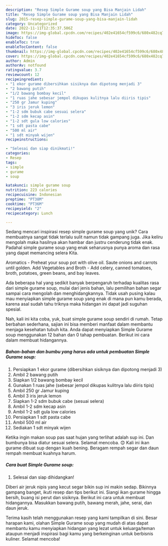 ```yaml
---
description: "Resep Simple Gurame soup yang Bisa Manjain Lidah"
title: "Resep Simple Gurame soup yang Bisa Manjain Lidah"
slug: 2015-resep-simple-gurame-soup-yang-bisa-manjain-lidah
category: Uncategorized
date: 2022-11-11T12:35:37.506Z
image: https://img-global.cpcdn.com/recipes/402e41654cf599c6/680x482cq70/simple-gurame-soup-foto-resep-utama.jpg
hideToc: false
enableToc: true
enableTocContent: false
thumbnail: https://img-global.cpcdn.com/recipes/402e41654cf599c6/680x482cq70/simple-gurame-soup-foto-resep-utama.jpg
cover: https://img-global.cpcdn.com/recipes/402e41654cf599c6/680x482cq70/simple-gurame-soup-foto-resep-utama.jpg
author: Admin
authorAv: notfound
ratingvalue: 3.7
reviewcount: 12
recipeingredient:
- "1 ekor gurame dibersihkan sisiknya dan dipotong menjadi 3"
- "2 bawang putih"
- "1/2 bawang bombay kecil"
- "1 ruas jahe sebesar jempol dikupas kulitnya lalu diiris tipis"
- "250 gr Jamur kuping"
- "3 iris jeruk lemon"
- "1-2 sdm bubuk cabe sesuai selera"
- "1-2 sdm kecap asin"
- "1-2 sdt gula low calories"
- "1 sdt pasta cabe"
- "500 ml air"
- "1 sdt minyak wijen"
recipeinstructions:

- "Selesai dan siap dinikmati!"
categories:
- Resep
tags:
- simple
- gurame
- soup

katakunci: simple gurame soup 
nutrition: 223 calories
recipecuisine: Indonesian
preptime: "PT38M"
cooktime: "PT36M"
recipeyield: "2"
recipecategory: Lunch

---
```





Sedang mencari inspirasi resep simple gurame soup yang unik? Cara membuatnya sangat tidak terlalu sulit namun tidak gampang juga. Jika keliru mengolah maka hasilnya akan hambar dan justru cenderung tidak enak. Padahal simple gurame soup yang enak seharusnya punya aroma dan rasa yang dapat memancing selera Kita.





Aromatics - Preheat your soup pot with olive oil. Saute onions and carrots until golden. Add Vegetables and Broth - Add celery, canned tomatoes, broth, potatoes, green beans, and bay leaves.

Ada beberapa hal yang sedikit banyak berpengaruh terhadap kualitas rasa dari simple gurame soup, mulai dari jenis bahan, lalu pemilihan bahan segar sampai cara mengolah dan menghidangkannya. Tidak usah pusing kalau mau menyiapkan simple gurame soup yang enak di mana pun kamu berada, karena asal sudah tahu triknya maka hidangan ini dapat jadi suguhan spesial.






Nah, kali ini kita coba, yuk, buat simple gurame soup sendiri di rumah. Tetap berbahan sederhana, sajian ini bisa memberi manfaat dalam membantu menjaga kesehatan tubuh kita. Anda dapat menyiapkan Simple Gurame soup menggunakan 12 bahan dan 0 tahap pembuatan. Berikut ini cara dalam membuat hidangannya.

<!--inarticleads1-->

##### Bahan-bahan dan bumbu yang harus ada untuk pembuatan Simple Gurame soup:

1. Persiapkan 1 ekor gurame (dibersihkan sisiknya dan dipotong menjadi 3)
1. Ambil 2 bawang putih
1. Siapkan 1/2 bawang bombay kecil
1. Gunakan 1 ruas jahe (sebesar jempol dikupas kulitnya lalu diiris tipis)
1. Ambil 250 gr Jamur kuping
1. Ambil 3 iris jeruk lemon
1. Siapkan 1-2 sdm bubuk cabe (sesuai selera)
1. Ambil 1-2 sdm kecap asin
1. Ambil 1-2 sdt gula low calories
1. Persiapkan 1 sdt pasta cabe
1. Ambil 500 ml air
1. Sediakan 1 sdt minyak wijen


Ketika ingin makan soup pas saat hujan yang terlihat adalah sup ini. Dan bumbunya bisa diatur sesuai selera. Selamat mencoba. 😊 Kali ini ikan gurame dibuat sup dengan kuah bening. Beragam rempah segar dan daun rempah membuat kuahnya harum. 

<!--inarticleads2-->

##### Cara buat Simple Gurame soup:


1. Selesai dan siap dihidangkan!

Diberi air jeruk nipis yang kecut segar bikin sup ini makin sedap. Bikinnya gampang banget, ikuti resep dan tips berikut ini. Siangi ikan gurame hingga bersih, buang isi perut dan sisiknya. Berikut ini cara untuk membuat hidangannya. Masukkan bawang putih, bawang merah, jahe, serai, dan daun jeruk. 

Terima kasih telah menggunakan resep yang kami tampilkan di sini. Besar harapan kami, olahan Simple Gurame soup yang mudah di atas dapat membantu kamu menyiapkan hidangan yang lezat untuk keluarga/teman ataupun menjadi inspirasi bagi kamu yang berkeinginan untuk berbisnis kuliner. Selamat mencoba!
